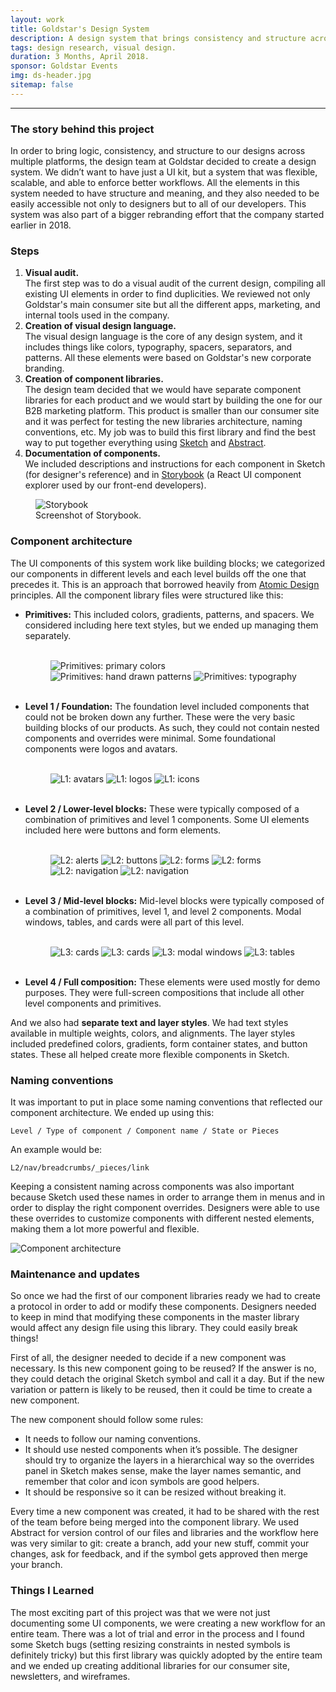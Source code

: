 ```yaml
---
layout: work
title: Goldstar's Design System
description: A design system that brings consistency and structure across multiple platforms.
tags: design research, visual design.
duration: 3 Months, April 2018.
sponsor: Goldstar Events
img: ds-header.jpg
sitemap: false
---
```

<script src="/flickity.js"></script>
---

### The story behind this project

In order to bring logic, consistency, and structure to our designs across multiple platforms, the design team at Goldstar decided to create a design system. We didn’t want to have just a UI kit, but a system that was flexible, scalable, and able to enforce better workflows. All the elements in this system needed to have structure and meaning, and they also needed to be easily accessible not only to designers but to all of our developers. This system was also part of a bigger rebranding effort that the company started earlier in 2018.

### Steps

1. **Visual audit.**  
The first step was to do a visual audit of the current design, compiling all existing UI elements in order to find duplicities. We reviewed not only Goldstar's main consumer site but all the different apps, marketing, and internal tools used in the company.
2. **Creation of visual design language.**  
The visual design language is the core of any design system, and it includes things like colors, typography, spacers, separators, and patterns. All these elements were based on Goldstar's new corporate branding.
3. **Creation of component libraries.**  
The design team decided that we would have separate component libraries for each product and we would start by building the one for our B2B marketing platform. This product is smaller than our consumer site and it was perfect for testing the new libraries architecture, naming conventions, etc. My job was to build this first library and find the best way to put together everything using [Sketch](https://www.sketch.com/) and [Abstract](https://www.abstract.com/).
4. **Documentation of components.**  
We included descriptions and instructions for each component in Sketch (for designer's reference) and in [Storybook](https://storybook.js.org) (a React UI component explorer used by our front-end developers).

<figure>
  <img src="/images/ds-0.jpg" alt="Storybook">
  <br>
  <figcaption>Screenshot of Storybook.</figcaption>
</figure>

### Component architecture

The UI components of this system work like building blocks; we categorized our components in different levels and each level builds off the one that precedes it. This is an approach that borrowed heavily from [Atomic Design](http://bradfrost.com/blog/post/atomic-web-design/) principles. All the component library files were structured like this:
- **Primitives:** This included colors, gradients, patterns, and spacers. We considered including here text styles, but we ended up managing them separately.<br><br>
  <figure>
  <div class="carousel" data-flickity='{ "imagesLoaded": true, "percentPosition": false }'>
    <img src="/images/ds-2.jpg" alt="Primitives: primary colors">
    <img src="/images/ds-3.jpg" alt="Primitives: hand drawn patterns">
    <img src="/images/ds-1.jpg" alt="Primitives: typography">
  </div>
  </figure><br>
- **Level 1 / Foundation:** The foundation level included components that could not be broken down any further. These were the very basic building blocks of our products. As such, they could not contain nested components and overrides were minimal. Some foundational components were logos and avatars.<br><br>
  <figure>
  <div class="carousel" data-flickity='{ "imagesLoaded": true, "percentPosition": false }'>
    <img src="/images/ds-4.jpg" alt="L1: avatars">
    <img src="/images/ds-5.jpg" alt="L1: logos">
    <img src="/images/ds-6.jpg" alt="L1: icons">
  </div>
  </figure><br>
- **Level 2 / Lower-level blocks:** These were typically composed of a combination of primitives and level 1 components. Some UI elements included here were buttons and form elements.<br><br>
  <figure>
  <div class="carousel" data-flickity='{ "imagesLoaded": true, "percentPosition": false }'>
    <img src="/images/ds-7.jpg" alt="L2: alerts">
    <img src="/images/ds-8.jpg" alt="L2: buttons">
    <img src="/images/ds-9.jpg" alt="L2: forms">
    <img src="/images/ds-10.jpg" alt="L2: forms">
    <img src="/images/ds-11.jpg" alt="L2: navigation">
    <img src="/images/ds-12.jpg" alt="L2: navigation">
  </div>
  </figure><br>
- **Level 3 / Mid-level blocks:** Mid-level blocks were typically composed of a combination of primitives, level 1, and level 2 components. Modal windows, tables, and cards were all part of this level.<br><br>
  <figure>
  <div class="carousel" data-flickity='{ "imagesLoaded": true, "percentPosition": false }'>
    <img src="/images/ds-13.jpg" alt="L3: cards">
    <img src="/images/ds-14.jpg" alt="L3: cards">
    <img src="/images/ds-15.jpg" alt="L3: modal windows">
    <img src="/images/ds-16.jpg" alt="L3: tables">
  </div>
  </figure><br>
- **Level 4 / Full composition:** These elements were used mostly for demo purposes. They were full-screen compositions that include all other level components and primitives.

And we also had **separate text and layer styles**. We had text styles available in multiple weights, colors, and alignments. The layer styles included predefined colors, gradients, form container states, and button states. These all helped create more flexible components in Sketch.

### Naming conventions

It was important to put in place some naming conventions that reflected our component architecture. We ended up using this:

`Level / Type of component / Component name / State or Pieces`

An example would be:

`L2/nav/breadcrumbs/_pieces/link`

Keeping a consistent naming across components was also important because Sketch used these names in order to arrange them in menus and in order to display the right component overrides. Designers were able to use these overrides to customize components with different nested elements, making them a lot more powerful and flexible.

![Component architecture](/images/components-architecture.jpg)

### Maintenance and updates

So once we had the first of our component libraries ready we had to create a protocol in order to add or modify these components. Designers needed to keep in mind that modifying these components in the master library would affect any design file using this library. They could easily break things!

First of all, the designer needed to decide if a new component was necessary. Is this new component going to be reused? If the answer is no, they could detach the original Sketch symbol and call it a day. But if the new variation or pattern is likely to be reused, then it could be time to create a new component.

The new component should follow some rules:
- It needs to follow our naming conventions.
- It should use nested components when it’s possible. The designer should try to organize the layers in a hierarchical way so the overrides panel in Sketch makes sense, make the layer names semantic, and remember that color and icon symbols are good helpers.
- It should be responsive so it can be resized without breaking it.

Every time a new component was created, it had to be shared with the rest of the team before being merged into the component library. We used Abstract for version control of our files and libraries and the workflow here was very similar to git: create a branch, add your new stuff, commit your changes, ask for feedback, and if the symbol gets approved then merge your branch.

### Things I Learned

The most exciting part of this project was that we were not just documenting some UI components, we were creating a new workflow for an entire team. There was a lot of trial and error in the process and I found some Sketch bugs (setting resizing constraints in nested symbols is definitely tricky) but this first library was quickly adopted by the entire team and we ended up creating additional libraries for our consumer site, newsletters, and wireframes.
